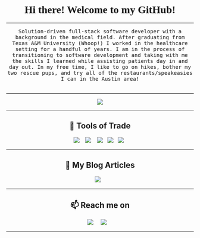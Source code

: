 <h1 align="center" style="font-family:verdana;">Hi there! Welcome to my GitHub!</h1> 

<hr>

 <p align="center">
  <samp>Solution-driven full-stack software developer with a background in the medical field. After graduating from Texas A&M University (Whoop!) I worked in the healthcare setting for a handful of years. I am in the process of transitioning to software development and taking with me the skills I learned while assisting patients day in and day out. In my free time, I like to go on hikes, bother my two rescue pups, and try all of the restaurants/speakeasies I can in the Austin area!
  </samp>
  <br> <br>
</p>

<hr>


<span align="center"> 
  
 ![](https://komarev.com/ghpvc/?username=cristinatorresmartinez&color=blue&label=PROFILE+VIEWS)
</span>


<hr>

<h2 align="center"> 🔭 Tools of Trade</h2>
<p align="center">
  <img src="https://img.shields.io/badge/JavaScript-323330?style=for-the-badge&logo=javascript&logoColor=F7DF1E" />&nbsp;&nbsp;&nbsp;
  <img src="https://img.shields.io/badge/React-20232A?style=for-the-badge&logo=react&logoColor=61DAFB" />&nbsp;&nbsp;&nbsp;
  <img src="https://img.shields.io/badge/CSS-239120?&style=for-the-badge&logo=css3&logoColor=white" />&nbsp;&nbsp;
  <img src="https://img.shields.io/badge/HTML-239120?style=for-the-badge&logo=html5&logoColor=white" />&nbsp;&nbsp;
  <img src="https://img.shields.io/badge/Bootstrap-563D7C?style=for-the-badge&logo=bootstrap&logoColor=white" />&nbsp;&nbsp;
</p>

<hr>

<h2 align="center">💬 My Blog Articles</h2>
<p align="center" align='right'>
  <a target="_blank"href="https://c-torres-martinez-97.medium.com/"><img src="https://img.shields.io/badge/Medium%20-%231572B6.svg?&style=for-the-badge&logo=medium&logoColor=white" /></a>&nbsp;&nbsp;&nbsp;
</p>

<hr>

<h2  align="center">📫 Reach me on</h2>
<p align="center">
  <a target="_blank"href="https://www.linkedin.com/in/cristinatorresmartinez/"><img src="https://img.shields.io/badge/linkedin-%230077B5.svg?&style=for-the-badge&logo=linkedin&logoColor=white" /></a>&nbsp;&nbsp;&nbsp;&nbsp;
  <a href="mailto:c.torres.martinez.97@gmail.com?subject=Hello%Cristina,%20From%20Github"><img src="https://img.shields.io/badge/gmail-%23D14836.svg?&style=for-the-badge&logo=gmail&logoColor=white" /></a>&nbsp;&nbsp;&nbsp;&nbsp;
</p>

<hr>
